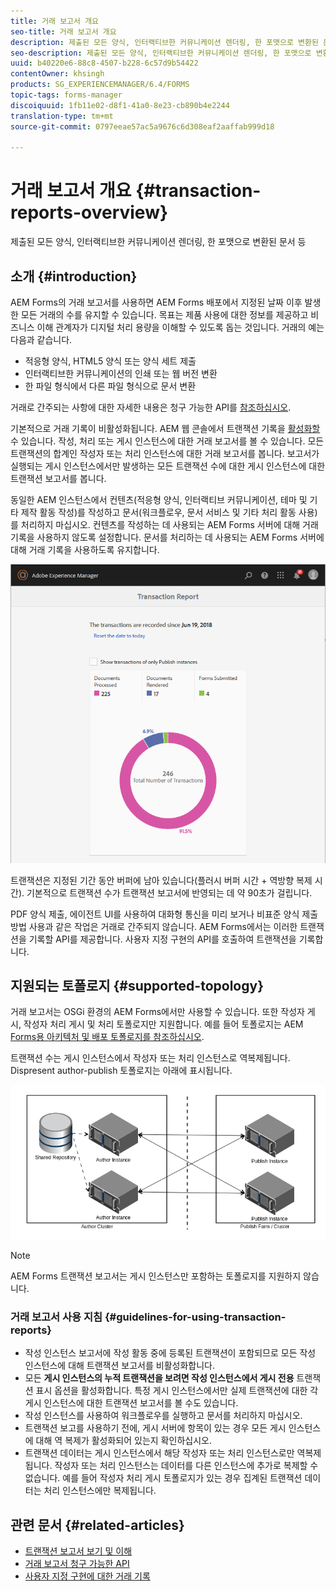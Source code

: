 ```yaml
---
title: 거래 보고서 개요
seo-title: 거래 보고서 개요
description: 제출된 모든 양식, 인터랙티브한 커뮤니케이션 렌더링, 한 포맷으로 변환된 문서 등
seo-description: 제출된 모든 양식, 인터랙티브한 커뮤니케이션 렌더링, 한 포맷으로 변환된 문서 등
uuid: b40220e6-88c8-4507-b228-6c57d9b54422
contentOwner: khsingh
products: SG_EXPERIENCEMANAGER/6.4/FORMS
topic-tags: forms-manager
discoiquuid: 1fb11e02-d8f1-41a0-8e23-cb890b4e2244
translation-type: tm+mt
source-git-commit: 0797eeae57ac5a9676c6d308eaf2aaffab999d18

---
```



# 거래 보고서 개요 {#transaction-reports-overview}

제출된 모든 양식, 인터랙티브한 커뮤니케이션 렌더링, 한 포맷으로 변환된 문서 등

## 소개 {#introduction}

AEM Forms의 거래 보고서를 사용하면 AEM Forms 배포에서 지정된 날짜 이후 발생한 모든 거래의 수를 유지할 수 있습니다. 목표는 제품 사용에 대한 정보를 제공하고 비즈니스 이해 관계자가 디지털 처리 용량을 이해할 수 있도록 돕는 것입니다. 거래의 예는 다음과 같습니다.

* 적응형 양식, HTML5 양식 또는 양식 세트 제출
* 인터랙티브한 커뮤니케이션의 인쇄 또는 웹 버전 변환
* 한 파일 형식에서 다른 파일 형식으로 문서 변환

거래로 간주되는 사항에 대한 자세한 내용은 청구 가능한 API를 [참조하십시오](/help/forms/using/transaction-reports-billable-apis.md).

기본적으로 거래 기록이 비활성화됩니다. AEM 웹 콘솔에서 트랜잭션 기록을 [활성화할](/help/forms/using/viewing-and-understanding-transaction-reports.md#setting-up-transaction-reports) 수 있습니다. 작성, 처리 또는 게시 인스턴스에 대한 거래 보고서를 볼 수 있습니다. 모든 트랜잭션의 합계인 작성자 또는 처리 인스턴스에 대한 거래 보고서를 봅니다. 보고서가 실행되는 게시 인스턴스에서만 발생하는 모든 트랜잭션 수에 대한 게시 인스턴스에 대한 트랜잭션 보고서를 봅니다.

동일한 AEM 인스턴스에서 컨텐츠(적응형 양식, 인터랙티브 커뮤니케이션, 테마 및 기타 제작 활동 작성)를 작성하고 문서(워크플로우, 문서 서비스 및 기타 처리 활동 사용)를 처리하지 마십시오. 컨텐츠를 작성하는 데 사용되는 AEM Forms 서버에 대해 거래 기록을 사용하지 않도록 설정합니다. 문서를 처리하는 데 사용되는 AEM Forms 서버에 대해 거래 기록을 사용하도록 유지합니다.

![sample-transaction-report-author-1](assets/sample-transaction-report-author-1.png)

트랜잭션은 지정된 기간 동안 버퍼에 남아 있습니다(플러시 버퍼 시간 + 역방향 복제 시간). 기본적으로 트랜잭션 수가 트랜잭션 보고서에 반영되는 데 약 90초가 걸립니다.

PDF 양식 제출, 에이전트 UI를 사용하여 대화형 통신을 미리 보거나 비표준 양식 제출 방법 사용과 같은 작업은 거래로 간주되지 않습니다. AEM Forms에서는 이러한 트랜잭션을 기록할 API를 제공합니다. 사용자 지정 구현의 API를 호출하여 트랜잭션을 기록합니다.

## 지원되는 토폴로지 {#supported-topology}

거래 보고서는 OSGi 환경의 AEM Forms에서만 사용할 수 있습니다. 또한 작성자 게시, 작성자 처리 게시 및 처리 토폴로지만 지원합니다. 예를 들어 토폴로지는 AEM [Forms용 아키텍처 및 배포 토폴로지를 참조하십시오](/help/forms/using/transaction-reports-overview.md).

트랜잭션 수는 게시 인스턴스에서 작성자 또는 처리 인스턴스로 역복제됩니다. Dispresent author-publish 토폴로지는 아래에 표시됩니다.

![simple-author-publish-topology](assets/simple-author-publish-topology.png)

>[!NOTE]
>
>AEM Forms 트랜잭션 보고서는 게시 인스턴스만 포함하는 토폴로지를 지원하지 않습니다.

### 거래 보고서 사용 지침 {#guidelines-for-using-transaction-reports}

* 작성 인스턴스 보고서에 작성 활동 중에 등록된 트랜잭션이 포함되므로 모든 작성 인스턴스에 대해 트랜잭션 보고서를 비활성화합니다.
* 모든 **게시 인스턴스의 누적 트랜잭션을 보려면 작성 인스턴스에서 게시 전용** 트랜잭션 표시 옵션을 활성화합니다. 특정 게시 인스턴스에서만 실제 트랜잭션에 대한 각 게시 인스턴스에 대한 트랜잭션 보고서를 볼 수도 있습니다.
* 작성 인스턴스를 사용하여 워크플로우를 실행하고 문서를 처리하지 마십시오.
* 트랜잭션 보고를 사용하기 전에, 게시 서버에 항목이 있는 경우 모든 게시 인스턴스에 대해 역 복제가 활성화되어 있는지 확인하십시오.
* 트랜잭션 데이터는 게시 인스턴스에서 해당 작성자 또는 처리 인스턴스로만 역복제됩니다. 작성자 또는 처리 인스턴스는 데이터를 다른 인스턴스에 추가로 복제할 수 없습니다. 예를 들어 작성자 처리 게시 토폴로지가 있는 경우 집계된 트랜잭션 데이터는 처리 인스턴스에만 복제됩니다.

## 관련 문서 {#related-articles}

* [트랜잭션 보고서 보기 및 이해](/help/forms/using/viewing-and-understanding-transaction-reports.md)
* [거래 보고서 청구 가능한 API](/help/forms/using/transaction-reports-billable-apis.md)
* [사용자 지정 구현에 대한 거래 기록](/help/forms/using/record-transaction-custom-implementation.md)

